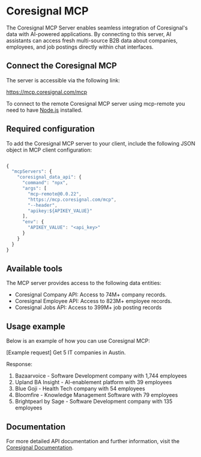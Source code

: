 # Coresignal MCP 

The Coresignal MCP Server enables seamless integration of Coresignal's data with AI-powered applications. By connecting to this server, AI assistants can access fresh multi-source B2B data about companies, employees, and job postings directly within chat interfaces.

## Connect the Coresignal MCP

The server is accessible via the following link:

https://mcp.coresignal.com/mcp

To connect to the remote Coresignal MCP server using mcp-remote you need to have [Node.js](https://nodejs.org/en) installed.

## Required configuration

To add the Coresignal MCP server to your client, include the following JSON object in MCP client configuration:

```javascript

{
  "mcpServers": {
    "coresignal_data_api": {
      "command": "npx",
      "args": [
        "mcp-remote@0.0.22",
        "https://mcp.coresignal.com/mcp",
        "--header",
        "apikey:${APIKEY_VALUE}"
      ],
      "env": {
        "APIKEY_VALUE": "<api_key>"
      }
    }
  }
}
```

## Available tools

The MCP server provides access to the following data entities:

- Coresignal Company API: Access to 74M+ company records.
- Coresignal Employee API: Access to 823M+ employee records.
- Coresignal Jobs API: Access to 399M+ job posting records


## Usage example

Below is an example of how you can use Coresignal MCP:

[Example request] Get 5 IT companies in Austin.

Response:
1. Bazaarvoice - Software Development company with 1,744 employees 
2. Upland BA Insight - AI-enablement platform with 39 employees 
3. Blue Goji - Health Tech company with 54 employees 
4. Bloomfire - Knowledge Management Software with 79 employees 
5. Brightpearl by Sage - Software Development company with 135 employees

## Documentation

For more detailed API documentation and further information, visit the [Coresignal Documentation](https://docs.coresignal.com/api).


